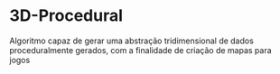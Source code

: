 # 3D-Procedural
Algoritmo capaz de gerar uma abstração tridimensional de dados proceduralmente gerados, com a finalidade de criação de mapas para jogos 
